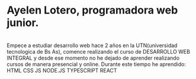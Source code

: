 <h1> Ayelen Lotero, programadora web junior. </h1> <br/>
 Empece a estudiar desarrollo web hace 2 años en la UTN(universidad tecnologica de Bs As), comence realizando el curso de DESARROLLO WEB INTEGRAL y desde ese momento no he   dejado de aprender realizando cursos de manera presencial y online.
 Durante este tiempo he aprendido:
 HTML
 CSS
 JS
 NODE.JS
 TYPESCRIPT
 REACT

<!---
princesaconsuela/princesaconsuela is a ✨ special ✨ repository because its `README.md` (this file) appears on your GitHub profile.
You can click the Preview link to take a look at your changes.
--->

